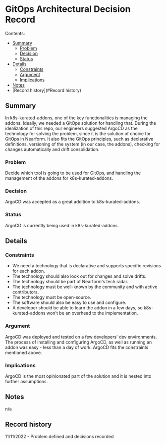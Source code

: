 # GitOps Architectural Decision Record

Contents:

* [Summary](#summary)
  * [Problem](#problem)
  * [Decision](#decision)
  * [Status](#status)
* [Details](#details)
  * [Constraints](#constraints)
  * [Argument](#argument)
  * [Implications](#implications)
* [Notes](#notes)
* [Record history](#Record history)


## Summary

In k8s-kurated-addons, one of the key functionalities is managing the addons. Ideally, we needed a GitOps solution for handling that. During the idealization of this repo, our engineers suggested ArgoCD as the technology for solving the problem, since it is the solution of choice for GitOps in Nearform. It also fits the GitOps principles, such as declarative definitions, versioning of the system (in our case, the addons), checking for changes automatically and drift consolidation.

### Problem

Decide which tool is going to be used for GitOps, and handling the management of the addons for k8s-kurated-addons.

### Decision

ArgoCD was accepted as a great addition to k8s-kurated-addons.

### Status

ArgoCD is currently being used in k8s-kurated-addons.

## Details

### Constraints

* We need a technology that is declarative and supports specific revisions for each addon.
* The technology should also look out for changes and solve drifts.
* The technology should be part of Nearform's tech radar.
* The technology must be well-known by the community and with active contributors.
* The technology must be open-source.
* The software should also be easy to use and configure.
* A developer should be able to learn the addon in a few days, so k8s-kurated-addons won't be an overhead to the implementation.

### Argument

ArgoCD was deployed and tested on a few developers' dev environments.
The process of installing and configuring ArgoCD, as well as running an addon was easy - less than a day of work.
ArgoCD fits the constraints mentioned above.

### Implications

ArgoCD is the most opinionated part of the solution and it is nested into further assumptions.

## Notes

n/a

## Record history
11/11/2022 - Problem defined and decisions recorded
